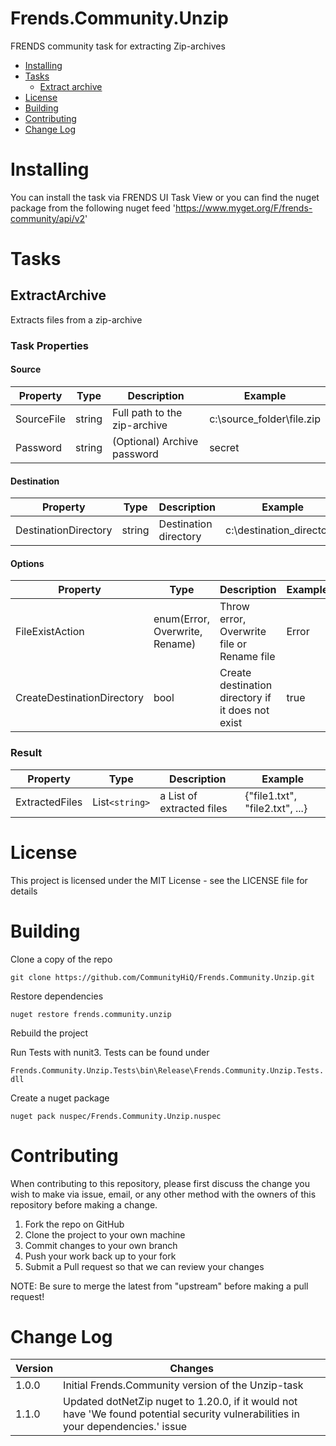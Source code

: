 # Frends.Community.Unzip
FRENDS community task for extracting Zip-archives

- [Installing](#installing)
- [Tasks](#tasks)
  - [Extract archive](#extractarchive)
- [License](#license)
- [Building](#building)
- [Contributing](#contributing)
- [Change Log](#change-log)

# Installing
You can install the task via FRENDS UI Task View or you can find the nuget package from the following nuget feed
'https://www.myget.org/F/frends-community/api/v2'

Tasks
=====

## ExtractArchive
Extracts files from a zip-archive 

### Task Properties

#### Source

| Property             | Type                 | Description                          | Example |
| ---------------------| ---------------------| ------------------------------------ | ----- |
| SourceFile | string | Full path to the zip-archive | c:\source_folder\file.zip |
| Password | string | (Optional) Archive password | secret |

#### Destination

| Property             | Type                 | Description                          | Example |
| ---------------------| ---------------------| ------------------------------------ | ----- |
| DestinationDirectory | string | Destination directory | c:\destination_directory\ |

#### Options

| Property             | Type                 | Description                          | Example |
| ---------------------| ---------------------| ------------------------------------ | ----- |
| FileExistAction | enum(Error, Overwrite, Rename) | Throw error, Overwrite file or Rename file | Error |
| CreateDestinationDirectory | bool | Create destination directory if it does not exist | true|


### Result
| Property             | Type                 | Description                          | Example |
| ---------------------| ---------------------| ------------------------------------ | ----- |
| ExtractedFiles | List`<string>` | a List of extracted files | {"file1.txt", "file2.txt", ...}|

# License

This project is licensed under the MIT License - see the LICENSE file for details

# Building

Clone a copy of the repo

`git clone https://github.com/CommunityHiQ/Frends.Community.Unzip.git`

Restore dependencies

`nuget restore frends.community.unzip`

Rebuild the project

Run Tests with nunit3. Tests can be found under

`Frends.Community.Unzip.Tests\bin\Release\Frends.Community.Unzip.Tests.dll`

Create a nuget package

`nuget pack nuspec/Frends.Community.Unzip.nuspec`

# Contributing
When contributing to this repository, please first discuss the change you wish to make via issue, email, or any other method with the owners of this repository before making a change.

1. Fork the repo on GitHub
2. Clone the project to your own machine
3. Commit changes to your own branch
4. Push your work back up to your fork
5. Submit a Pull request so that we can review your changes

NOTE: Be sure to merge the latest from "upstream" before making a pull request!

# Change Log

| Version             | Changes                 |
| ---------------------| ---------------------|
| 1.0.0 | Initial Frends.Community version of the Unzip-task |
| 1.1.0 | Updated dotNetZip nuget to 1.20.0, if it would not have 'We found potential security vulnerabilities in your dependencies.' issue |
